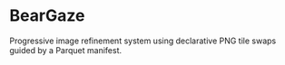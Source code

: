 # BearGaze
Progressive image refinement system using declarative PNG tile swaps guided by a Parquet manifest.
